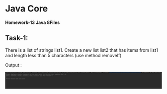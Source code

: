 # Java Core

**Homework-13 Java 8Files**

## Task-1:

There is a list of strings list1. Create a new list list2 that has items from list1 and length less than 5 characters (use method removeIf)

Output :

![ScreenShot](hw13-t1-output.png)
